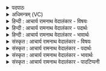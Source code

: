 <details><summary>पदपाठः</summary>

उ꣣भे꣡इ꣢ति। यत्। इ꣣न्द्र। रो꣡द꣢꣯सी꣣इ꣡ति꣢। आ꣣पप्रा꣡थ꣢। आ꣣। पप्रा꣡थ꣢। उ꣣षा꣢। इ꣣व। महा꣡न्त꣢म्। त्वा꣣। मही꣡ना꣢म्। स꣣म्रा꣡ज꣢म्। स꣣म्। रा꣡ज꣢꣯म्। च꣣र्षणीना꣢म्। दे꣣वी꣢। ज꣡नि꣢꣯त्री। अ꣣जीजनत्। भद्रा꣢। ज꣡नि꣢꣯त्री। अ꣣जीजनत्। १०९०।
</details>

<details><summary>अधिमन्त्रम् (VC)</summary>

- इन्द्रः
- मान्धाता यौवनाश्वः
- महापङ्क्तिः
- पञ्चमः
</details>

<details><summary>हिन्दी : आचार्य रामनाथ वेदालंकार - विषयः</summary>

प्रथम ऋचा की पूर्वार्चिक में ३७९ क्रमाङ्क पर परमात्मा और राजा के विषय में व्याख्या हो चुकी है। यहाँ वीर मानव को उद्बोधन दिया जा रहा है।
</details>

<details><summary>हिन्दी : आचार्य रामनाथ वेदालंकार - पदार्थः</summary>

पदार्थान्वयभाषाः -  हे (इन्द्र) वीर मानव ! (यत्) जो तूने (उषाः इव) उषा के समान (उभे रोदसी) आकाश-पृथिवी दोनों को (आ पप्राथ) अपने यश से पूर्ण किया हुआ है, ऐसे (महीनां महान्तम्) महानों में महान् (चर्षणीनां सम्राजम्) मनुष्यों के सम्राट् (त्वा) तुझे (देवी जनित्री) दिव्यगुणमयी माता ने (अजीजनत्) जन्म दिया है, (भद्रा जनित्री) श्रेष्ठ माता ने (अजीजनत्) जन्म दिया है ॥१॥ यहाँ उपमालङ्कार और वीररस है ॥१॥
</details>

<details><summary>हिन्दी : आचार्य रामनाथ वेदालंकार - भावार्थः</summary>

भावार्थभाषाः -  मनुष्य अपनी महिमा को पहचानकर बड़े-बड़े कार्य कर सकता है ॥१॥
</details>

<details><summary>संस्कृत : आचार्य रामनाथ वेदालंकार - विषयः</summary>

तत्र प्रथमा ऋक् पूर्वार्चिके ३७९ क्रमाङ्के परमात्मनृपत्योर्विषये व्याख्याता। अत्र वीरो मानव उद्बोध्यते।
</details>

<details><summary>संस्कृत : आचार्य रामनाथ वेदालंकार - पदार्थः</summary>

पदार्थान्वयभाषाः -  हे (इन्द्र) वीर मानव ! (यत्) यत्, त्वम् (उषाः इव) प्रभातकान्तिरिव (उभे रोदसी) उभे द्यावापृथिव्यौ (आ पप्राथ) स्वयशसा पूरितवानसि, तादृशम् (महीनां महान्तम्) महत्त्ववतामपि महत्त्ववन्तम्, (चर्षणीनां सम्राजम्) मनुष्याणाम् अधिराजं च (त्वा) त्वाम् (देवी जनित्री) दिव्यगुणयुक्ता माता (अजीजनत्) अजनयत्, (भद्रा जनित्री) श्रेष्ठा माता (अजीजनत्) अजनयत् ॥१॥ अत्रोपमालङ्कारः, वीरो रसः ॥१॥
</details>

<details><summary>संस्कृत : आचार्य रामनाथ वेदालंकार - भावार्थः</summary>

भावार्थभाषाः -  मनुष्यः स्वमहिमानं परिचित्य महान्ति कर्माणि कर्तुं शक्नोति ॥१॥
</details>

<details><summary>संस्कृत : आचार्य रामनाथ वेदालंकार - पादटिप्पनी</summary>

टिप्पणी:   १. ऋ० १०।१३४।१,साम० ३७९।
</details>